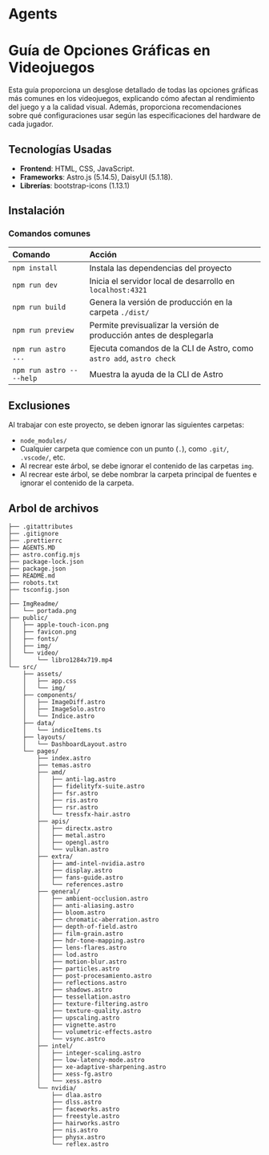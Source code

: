# Agents

# Guía de Opciones Gráficas en Videojuegos

Esta guía proporciona un desglose detallado de todas las opciones gráficas más comunes en los videojuegos, explicando cómo afectan al rendimiento del juego y a la calidad visual. Además, proporciona recomendaciones sobre qué configuraciones usar según las especificaciones del hardware de cada jugador.

## Tecnologías Usadas

- **Frontend**: HTML, CSS, JavaScript.
- **Frameworks**: Astro.js (5.14.5), DaisyUI (5.1.18).
- **Librerías**: bootstrap-icons (1.13.1)

## Instalación

### Comandos comunes

| Comando                   | Acción                                                               |
| :------------------------ | :------------------------------------------------------------------- |
| `npm install`             | Instala las dependencias del proyecto                                |
| `npm run dev`             | Inicia el servidor local de desarrollo en `localhost:4321`           |
| `npm run build`           | Genera la versión de producción en la carpeta `./dist/`              |
| `npm run preview`         | Permite previsualizar la versión de producción antes de desplegarla  |
| `npm run astro ...`       | Ejecuta comandos de la CLI de Astro, como `astro add`, `astro check` |
| `npm run astro -- --help` | Muestra la ayuda de la CLI de Astro                                  |

## Exclusiones

Al trabajar con este proyecto, se deben ignorar las siguientes carpetas:

- `node_modules/`
- Cualquier carpeta que comience con un punto (`.`), como `.git/`, `.vscode/`, etc.
- Al recrear este árbol, se debe ignorar el contenido de las carpetas `img`.
- Al recrear este árbol, se debe nombrar la carpeta principal de fuentes e ignorar el contenido de la carpeta.

## Arbol de archivos

```text
├── .gitattributes
├── .gitignore
├── .prettierrc
├── AGENTS.MD
├── astro.config.mjs
├── package-lock.json
├── package.json
├── README.md
├── robots.txt
├── tsconfig.json
│
├── ImgReadme/
│   └── portada.png
├── public/
│   ├── apple-touch-icon.png
│   ├── favicon.png
│   ├── fonts/
│   ├── img/
│   └── video/
│       └── libro1284x719.mp4
└── src/
    ├── assets/
    │   ├── app.css
    │   └── img/
    ├── components/
    │   ├── ImageDiff.astro
    │   ├── ImageSolo.astro
    │   └── Indice.astro
    ├── data/
    │   └── indiceItems.ts
    ├── layouts/
    │   └── DashboardLayout.astro
    └── pages/
        ├── index.astro
        ├── temas.astro
        ├── amd/
        │   ├── anti-lag.astro
        │   ├── fidelityfx-suite.astro
        │   ├── fsr.astro
        │   ├── ris.astro
        │   ├── rsr.astro
        │   └── tressfx-hair.astro
        ├── apis/
        │   ├── directx.astro
        │   ├── metal.astro
        │   ├── opengl.astro
        │   └── vulkan.astro
        ├── extra/
        │   ├── amd-intel-nvidia.astro
        │   ├── display.astro
        │   ├── fans-guide.astro
        │   └── references.astro
        ├── general/
        │   ├── ambient-occlusion.astro
        │   ├── anti-aliasing.astro
        │   ├── bloom.astro
        │   ├── chromatic-aberration.astro
        │   ├── depth-of-field.astro
        │   ├── film-grain.astro
        │   ├── hdr-tone-mapping.astro
        │   ├── lens-flares.astro
        │   ├── lod.astro
        │   ├── motion-blur.astro
        │   ├── particles.astro
        │   ├── post-procesamiento.astro
        │   ├── reflections.astro
        │   ├── shadows.astro
        │   ├── tessellation.astro
        │   ├── texture-filtering.astro
        │   ├── texture-quality.astro
        │   ├── upscaling.astro
        │   ├── vignette.astro
        │   ├── volumetric-effects.astro
        │   └── vsync.astro
        ├── intel/
        │   ├── integer-scaling.astro
        │   ├── low-latency-mode.astro
        │   ├── xe-adaptive-sharpening.astro
        │   ├── xess-fg.astro
        │   └── xess.astro
        └── nvidia/
            ├── dlaa.astro
            ├── dlss.astro
            ├── faceworks.astro
            ├── freestyle.astro
            ├── hairworks.astro
            ├── nis.astro
            ├── physx.astro
            └── reflex.astro
```
